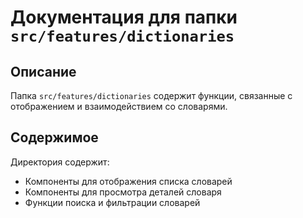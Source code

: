 # Документация для папки `src/features/dictionaries`

## Описание
Папка `src/features/dictionaries` содержит функции, связанные с отображением и взаимодействием со словарями.

## Содержимое
Директория содержит:

- Компоненты для отображения списка словарей
- Компоненты для просмотра деталей словаря
- Функции поиска и фильтрации словарей